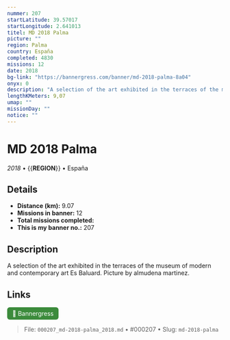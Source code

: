 ```yaml
---
nummer: 207
startLatitude: 39.57017
startLongitude: 2.641013
titel: MD 2018 Palma
picture: ""
region: Palma
country: España
completed: 4830
missions: 12
date: 2018
bg-link: "https://bannergress.com/banner/md-2018-palma-8a04"
onyx: 0
description: "A selection of the art exhibited in the terraces of the museum of modern and contemporary art Es Baluard. Picture by almudena martinez."
lengthKMeters: 9,07
umap: ""
missionDay: ""
notice: ""
---
```

# MD 2018 Palma

*2018* • {{__REGION__}} • España





## Details
- **Distance (km):** 9.07
- **Missions in banner:** 12
- **Total missions completed:** 
- **This is my banner no.:** 207



## Description
A selection of the art exhibited in the terraces of the museum of modern and contemporary art Es Baluard. Picture by almudena martinez.



## Links
<a href="https://bannergress.com/banner/md-2018-palma-8a04" target="_blank" style="display:inline-block;margin-right:8px;padding:6px 12px;background:#3c8b3c;color:#fff;text-decoration:none;border-radius:6px;">🔗 Bannergress</a>



> File: `000207_md-2018-palma_2018.md` • #000207 • Slug: `md-2018-palma`
